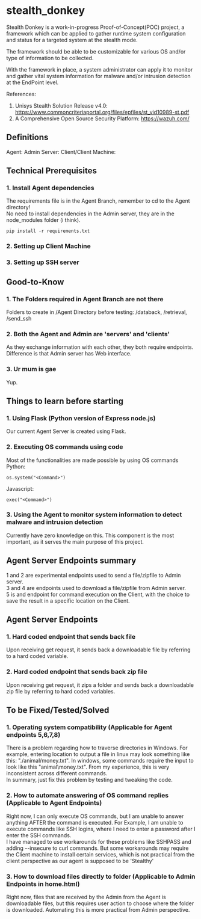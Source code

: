 # stealth_donkey
Stealth Donkey is a work-in-progress Proof-of-Concept(POC) project, a framework which can be applied to gather runtime system configuration and status for a targeted system at the stealth mode.

The framework should be able to be customizable for various OS and/or type of information to be collected. 

With the framework in place, a system administrator can apply it to monitor and gather vital system information for malware and/or intrusion detection at the EndPoint level. 

References:
1.	Unisys Stealth Solution Release v4.0: https://www.commoncriteriaportal.org/files/epfiles/st_vid10989-st.pdf
2.	A Comprehensive Open Source Security Platform: https://wazuh.com/

## Definitions
Agent:
Admin Server:
Client/Client Machine:

## Technical Prerequisites
### 1. Install Agent dependencies <br />
The requirements file is in the Agent Branch, remember to cd to the Agent directory!<br />
No need to install dependencies in the Admin server, they are in the node_modules folder (i think).
```
pip install -r requirements.txt
```
### 2. Setting up Client Machine

### 3. Setting up SSH server

## Good-to-Know 
### 1. The Folders required in Agent Branch are not there
Folders to create in /Agent Directory before testing: /databack, /retrieval, /send_ssh
### 2. Both the Agent and Admin are 'servers' and 'clients'
As they exchange information with each other, they both require endpoints. Difference is that Admin server has Web interface.
### 3. Ur mum is gae
Yup.

## Things to learn before starting
### 1. Using Flask (Python version of Express node.js)
Our current Agent Server is created using Flask.
### 2. Executing OS commands using code
Most of the functionalities are made possible by using OS commands <br />
Python:
```
os.system("<Command>")
```
Javascript:
```
exec("<Command>")
```
### 3. Using the Agent to monitor system information to detect malware and intrusion detection
Currently have zero knowledge on this. This component is the most important, as it serves the main purpose of this project.

## Agent Server Endpoints summary
1 and 2 are experimental endpoints used to send a file/zipfile to Admin server. <br />
3 and 4 are endpoints used to download a file/zipfile from Admin server. <br />
5 is and endpoint for command execution on the Client, with the choice to save the result in a specific location on the Client. <br />
  
## Agent Server Endpoints 
### 1. Hard coded endpoint that sends back file
Upon receiving get request, it sends back a downloadable file by referring to a hard coded variable.
### 2. Hard coded endpoint that sends back zip file
Upon receiving get request, it zips a folder and sends back a downloadable zip file by referring to hard coded variables.
  
## To be Fixed/Tested/Solved
### 1. Operating system compatibility (Applicable for Agent endpoints 5,6,7,8)
There is a problem regarding how to traverse directories in Windows. For example, entering location to output a file in linux may look something like this: "./animal/money.txt". In windows, some commands require the input to look like this "animal\money.txt". From my experience, this is very inconsistent across different commands. <br />
In summary, just fix this problem by testing and tweaking the code.
### 2. How to automate answering of OS command replies (Applicable to Agent Endpoints)
Right now, I can only execute OS commands, but I am unable to answer anything AFTER the command is executed. For Example, I am unable to execute commands like SSH logins, where I need to enter a password after I enter the SSH commands.<br />
I have managed to use workarounds for these problems like SSHPASS and adding --insecure to curl commands. But some workarounds may require the Client machine to install certain services, which is not practical from the client perspective as our agent is supposed to be 'Stealthy'
### 3. How to download files directly to folder (Applicable to Admin Endpoints in home.html)
Right now, files that are received by the Admin from the Agent is downloadable files, but this requires user action to choose where the folder is downloaded. Automating this is more practical from Admin perspective.



